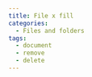 ```yaml
---
title: File x fill
categories:
  - Files and folders
tags:
  - document
  - remove
  - delete
---
```

